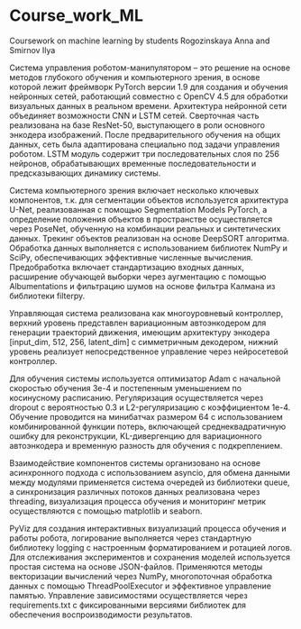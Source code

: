 # Course_work_ML
Сoursework on machine learning by students Rogozinskaya Anna and Smirnov Ilya

  Система управления роботом-манипулятором – это решение на основе методов глубокого обучения и компьютерного зрения, в основе которой лежит фреймворк PyTorch версии 1.9 для создания и обучения нейронных сетей, работающий совместно с OpenCV 4.5 для обработки визуальных данных в реальном времени. Архитектура нейронной сети объединяет возможности CNN и LSTM сетей. Сверточная часть реализована на базе ResNet-50, выступающего в роли основного энкодера изображений. После предварительного обучения на общих данных, сеть была адаптирована специально под задачи управления роботом. LSTM модуль содержит три последовательных слоя по 256 нейронов, обрабатывающих временные последовательности и предсказывающих динамику системы.

  Система компьютерного зрения включает несколько ключевых компонентов, т.к. для сегментации объектов используется архитектура U-Net, реализованная с помощью Segmentation Models PyTorch, а определение положения объектов в пространстве осуществляется через PoseNet, обученную на комбинации реальных и синтетических данных. Трекинг объектов реализован на основе DeepSORT алгоритма. Обработка данных выполняется с использованием библиотек NumPy и SciPy, обеспечивающих эффективные численные вычисления. Предобработка включает стандартизацию входных данных, расширение обучающей выборки через аугментацию с помощью Albumentations и фильтрацию шумов на основе фильтра Калмана из библиотеки filterpy.

  Управляющая система реализована как многоуровневый контроллер, верхний уровень представлен вариационным автоэнкодером для генерации траекторий движения, имеющим архитектуру энкодера [input_dim, 512, 256, latent_dim] с симметричным декодером, нижний уровень реализует непосредственное управление через нейросетевой контроллер.

  Для обучения системы используется оптимизатор Adam с начальной скоростью обучения 3e-4 и постепенным уменьшением по косинусному расписанию. Регуляризация осуществляется через dropout с вероятностью 0.3 и L2-регуляризацию с коэффициентом 1e-4. Обучение проводится на минибатчах размером 64 с использованием комбинированной функции потерь, включающей среднеквадратичную ошибку для реконструкции, KL-дивергенцию для вариационного автоэнкодера и временную разность для обучения с подкреплением.

  Взаимодействие компонентов системы организовано на основе асинхронного подхода с использованием asyncio, для обмена данными между модулями применяется система очередей из библиотеки queue, а синхронизация различных потоков данных реализована через threading, визуализация процесса обучения и мониторинг метрик осуществляются с помощью matplotlib и seaborn.

  PyViz для создания интерактивных визуализаций процесса обучения и работы робота, логирование выполняется через стандартную библиотеку logging с настроенным форматированием и ротацией логов. Для отслеживания экспериментов и сохранения моделей используется простая система на основе JSON-файлов. Применяются методы векторизации вычислений через NumPy, многопоточная обработка данных с помощью ThreadPoolExecutor и эффективное управление памятью. Управление зависимостями осуществляется через requirements.txt с фиксированными версиями библиотек для обеспечения воспроизводимости результатов. 
